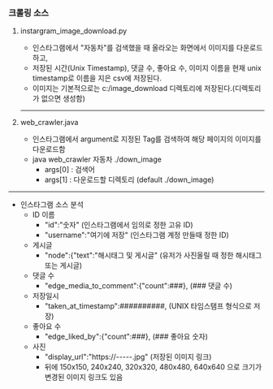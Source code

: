 ### 크롤링 소스

1. instargram_image_download.py
   - 인스타그램에서 "자동차"를 검색했을 때 올라오는 화면에서 이미지를 다운로드하고,
   - 저장된 시간(Unix Timestamp), 댓글 수, 좋아요 수, 이미지 이름을 
     현재 unix timestamp로 이름을 지은 csv에 저장된다.
   - 이미지는 기본적으로는 c:/image_download 디렉토리에 저장된다.(디렉토리가 없으면 생성함)
  
    -----------------
  
2. web_crawler.java
   - 인스타그램에서 argument로 지정된 Tag를 검색하여 해당 페이지의 이미지를 다운로드함
   - java web_crawler 자동차 ./down_image
     - args[0] : 검색어
     - args[1] : 다운로드할 디렉토리 (default ./down_image)


-------------------------------------------------


- 인스타그램 소스 분석
  - ID 이름
    - "id":"숫자" (인스타그램에서 임의로 정한 고유 ID)
    - "username":"여기에 저장" (인스타그램 계정 만들때 정한 ID)
  - 게시글
    - "node":{"text":"해시태그 및 게시글" (유저가 사진올릴 때 정한 해시태그 또는 게시글)
  - 댓글 수
    - "edge_media_to_comment":{"count":###}, (### 댓글 수)
  - 저장일시
    - "taken_at_timestamp":##########, (UNIX 타임스탬프 형식으로 저장)
  - 좋아요 수
    - "edge_liked_by":{"count":###}, (### 좋아요 숫자)
  - 사진
    - "display_url":"https://-----.jpg" (저장된 이미지 링크)
    - 뒤에 150x150, 240x240, 320x320, 480x480, 640x640 으로 크기가 변경된 이미지 링크도 있음

